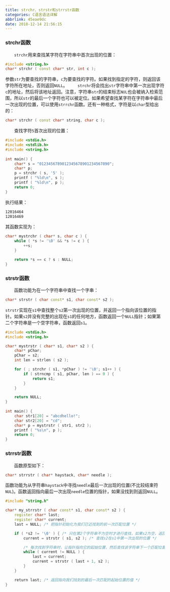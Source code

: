 ```yaml
---
title: strchr、strstr和strrstr函数
categories: C语言语法详解
abbrlink: 45eae9dc
date: 2018-12-14 21:56:15
---
```

### strchr函数

&emsp;&emsp;`strchr`用来查找某字符在字符串中首次出现的位置：<!--more-->

``` cpp
#include <string.h>
char* strchr ( const char* str, int c );
```

参数`str`为要查找的字符串，`c`为要查找的字符。如果找到指定的字符，则返回该字符所在地址，否则返回`NULL`。
&emsp;&emsp;`strchr`将会找出`str`字符串中第一次出现字符`c`的地址，然后将该地址返回。注意，字符串`str`的结束标志`NUL`也会被纳入检索范围，所以`str`的最后一个字符也可以被定位。如果希望查找某字符在字符串中最后一次出现的位置，可以使用`strrchr`函数。还有一种格式，字符是以`char`型给出的：

``` cpp
char* strchr ( const char* string, char c );
```

&emsp;&emsp;查找字符`5`首次出现的位置：

``` cpp
#include <stdio.h>
#include <stdlib.h>
#include <string.h>
​
int main() {
    char* s = "0123456789012345678901234567890";
    char* p;
    p = strchr ( s, '5' );
    printf ( "%ld\n", s );
    printf ( "%ld\n", p );
    return 0;
}
```

执行结果：

``` bash
12016464
12016469
```

其函数实现为：

``` c
char* mystrchr ( char* s, char c ) {
    while ( *s != '\0' && *s != c ) {
        ++s;
    }

    return *s == c ? s : NULL;
}
```

### strstr函数

&emsp;&emsp;函数功能为在一个字符串中查找一个字串：

``` cpp
char* strstr ( char const* s1, char const* s2 );
```

`strstr`实现在`s1`中查找整个`s2`第一次出现的位置，并返回一个指向该位置的指针。如果`s2`并没有完整的出现在`s1`的任何地方，函数返回一个`NULL`指针；如果第二个字符串是一个空字符串，函数返回`s1`。

``` cpp
#include <stdio.h>
#include <string.h>

char* mystrstr ( char* s1, char* s2 ) {
    char* pChar;
    pChar = s2;
    int len = strlen ( s2 );

    for ( ; strchr ( s1, *pChar ) != '\0'; s1++ ) {
        if ( strncmp ( s1, pChar, len ) == 0 ) {
            return s1;
        }
    }

    return NULL;
}
​
int main() {
    char str1[20] = "abcdhello!";
    char str2[20] = "cd";
    char* p = mystrstr ( str1, str2 );
    printf ( "%s\n", p );
    return 0;
}
```

### strrstr函数

&emsp;&emsp;函数原型如下：

``` cpp
char* strrstr ( char* haystack, char* needle );
```

函数功能为从字符串`haystack`中寻找`needle`最后一次出现的位置(不比较结束符`NUL`)。函数返回指向最后一次出现`needle`位置的指针，如果没找到则返回`NULL`。

``` cpp
#include "string.h"

char* my_strrstr ( char const* s1, char const* s2 ) {
    register char* last;
    register char* current;
    last = NULL; /* 把指针初始化为我们已近找到的前一次匹配位置 */

    if ( *s2 != '\0' ) { /* 只在第2个字符串不为空时才进行查找，如果s2为空，返回NULL */
        current = strstr ( s1, s2 ); /* 查找s2在s1中第一次出现的位置 */

        /* 每次找到字符串时，让指针指向它的起始位置，然后查找该字符串下一个匹配位置 */
        while ( current != NULL ) {
            last = current;
            current = strstr ( last + 1, s2 );
        }
    }

    ​return last; /* 返回指向我们找到的最后一次匹配的起始位置的值 */
}
```